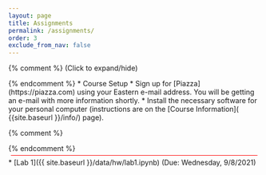 ```yaml
---
layout: page
title: Assignments 
permalink: /assignments/
order: 3
exclude_from_nav: false 
---
```


{% comment %}
<a data-toggle="collapse" data-target="#css">(Click to expand/hide)</a>
<div markdown="1" id = "css" class = "collapse" style = "margin:0px">
{% endcomment %}
* Course Setup
    * Sign up for [Piazza](https://piazza.com) using your Eastern e-mail address. You will be getting an e-mail with more information shortly.
    * Install the necessary software for your personal computer (instructions are on the [Course Information]( {{site.baseurl }}/info/) page).   

{% comment %} 
</div>
{% endcomment %}

<hr style = "margin:5px; height:1px; background-color:red;">
* [Lab 1]({{ site.baseurl }}/data/hw/lab1.ipynb) (Due: Wednesday, 9/8/2021)
